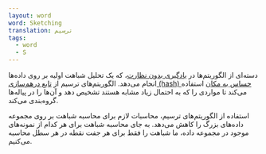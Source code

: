 ```yaml
---
layout: word
word: Sketching
translation: ترسیم
tags:
  - word
  - S
---
```

دسته‌ای از الگوریتم‌ها در [یادگیری بدون نظارت](/U/unsupervised_machine_learning)، که یک تحلیل شباهت اولیه بر روی داده‌ها انجام می‌دهد. الگوریتم‌های ترسیم از [تابع درهم‌سازی (hash) حساس به مکان](https://wikipedia.org/wiki/Locality-sensitive_hashing) استفاده می‌‌کند تا مواردی را که به احتمال زیاد مشابه هستند تشخیص دهد و آن‌ها را در پیاله‌ها گروه‌بندی می‌کند.

استفاده از الگوریتم‌های ترسیم، محاسبات لازم برای محاسبه شباهت بر روی مجموعه داده‌های بزرگ را کاهش می‌دهد. به جای محاسبه شباهت برای هر کدام از نمونه‌های موجود در مجموعه داده، ما شباهت را فقط برای هر جفت نقطه در هر سطل محاسبه می‌کنیم.